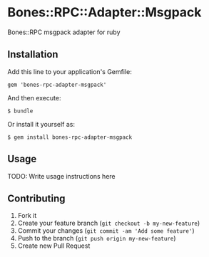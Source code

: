 # Bones::RPC::Adapter::Msgpack

Bones::RPC msgpack adapter for ruby

## Installation

Add this line to your application's Gemfile:

    gem 'bones-rpc-adapter-msgpack'

And then execute:

    $ bundle

Or install it yourself as:

    $ gem install bones-rpc-adapter-msgpack

## Usage

TODO: Write usage instructions here

## Contributing

1. Fork it
2. Create your feature branch (`git checkout -b my-new-feature`)
3. Commit your changes (`git commit -am 'Add some feature'`)
4. Push to the branch (`git push origin my-new-feature`)
5. Create new Pull Request
